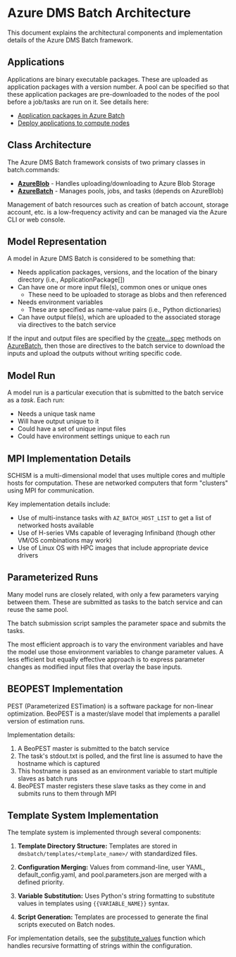 # Azure DMS Batch Architecture

This document explains the architectural components and implementation details of the Azure DMS Batch framework.

## Applications

Applications are binary executable packages. These are uploaded as application packages with a version number. A pool can be specified
so that these application packages are pre-downloaded to the nodes of the pool before a job/tasks are run on it.
See details here:
* [Application packages in Azure Batch](https://docs.microsoft.com/en-us/azure/batch/nodes-and-pools#application-packages)
* [Deploy applications to compute nodes](https://docs.microsoft.com/en-us/azure/batch/batch-application-packages)

## Class Architecture

The Azure DMS Batch framework consists of two primary classes in batch.commands:

* [**AzureBlob**](dmsbatch/commands.py#L898) - Handles uploading/downloading to Azure Blob Storage
* [**AzureBatch**](dmsbatch/commands.py#L120) - Manages pools, jobs, and tasks (depends on AzureBlob)

Management of batch resources such as creation of batch account, storage account, etc. is a low-frequency activity and can be managed via the Azure CLI or web console.

## Model Representation

A model in Azure DMS Batch is considered to be something that:
 - Needs application packages, versions, and the location of the binary directory (i.e., ApplicationPackage[])
 - Can have one or more input file(s), common ones or unique ones
   * These need to be uploaded to storage as blobs and then referenced
 - Needs environment variables
   * These are specified as name-value pairs (i.e., Python dictionaries)
 - Can have output file(s), which are uploaded to the associated storage via directives to the batch service

If the input and output files are specified by the [create...spec](dmsbatch/commands.py#L265) methods on [AzureBatch](dmsbatch/commands.py#L120),
then those are directives to the batch service to download the inputs and upload the outputs without writing specific code.

## Model Run

A model run is a particular execution that is submitted to the batch service as a *task*.
Each run:
 - Needs a unique task name
 - Will have output unique to it
 - Could have a set of unique input files
 - Could have environment settings unique to each run

## MPI Implementation Details

SCHISM is a multi-dimensional model that uses multiple cores and multiple hosts for computation. These are networked
computers that form "clusters" using MPI for communication.

Key implementation details include:
 * Use of multi-instance tasks with `AZ_BATCH_HOST_LIST` to get a list of networked hosts available
 * Use of H-series VMs capable of leveraging Infiniband (though other VM/OS combinations may work)
 * Use of Linux OS with HPC images that include appropriate device drivers

## Parameterized Runs

Many model runs are closely related, with only a few parameters varying between them. These are
submitted as tasks to the batch service and can reuse the same pool.

The batch submission script samples the parameter space and submits the tasks.

The most efficient approach is to vary the environment variables and have the model use those 
environment variables to change parameter values. A less efficient but equally effective approach
is to express parameter changes as modified input files that overlay the base inputs.

## BEOPEST Implementation

PEST (Parameterized ESTimation) is a software package for non-linear optimization. BeoPEST is a master/slave model 
that implements a parallel version of estimation runs.

Implementation details:
1. A BeoPEST master is submitted to the batch service
2. The task's stdout.txt is polled, and the first line is assumed to have the hostname which is captured
3. This hostname is passed as an environment variable to start multiple slaves as batch runs
4. BeoPEST master registers these slave tasks as they come in and submits runs to them through MPI

## Template System Implementation

The template system is implemented through several components:

1. **Template Directory Structure:** Templates are stored in `dmsbatch/templates/<template_name>/` with standardized files.

2. **Configuration Merging:** Values from command-line, user YAML, default_config.yaml, and pool.parameters.json are merged with a defined priority.

3. **Variable Substitution:** Uses Python's string formatting to substitute values in templates using `{{VARIABLE_NAME}}` syntax.

4. **Script Generation:** Templates are processed to generate the final scripts executed on Batch nodes.

For implementation details, see the [substitute_values](dmsbatch/batch.py) function which handles recursive formatting of strings within the configuration.
